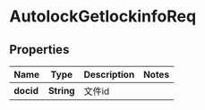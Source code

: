 # AutolockGetlockinfoReq

## Properties
Name | Type | Description | Notes
------------ | ------------- | ------------- | -------------
**docid** | **String** | 文件id | 
